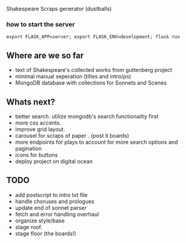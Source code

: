 Shakespeare Scraps generator
(dustballs)

### how to start the server

`export FLASK_APP=server;
export FLASK_ENV=development;
flask run`


## Where are we so far
- text of Shakespeare's collected works from guttenberg project
- minimal manual seperation (titles and intro/ps)
- MongoDB database with collections for Sonnets and Scenes


## Whats next?
- better search. utilize mongodb's search functionailty first
- more css accents. 
- improve grid layout.
- carousel for scraps of paper . (post it boards)
- more endpoints for plays to account for more search options and pagination
- icons for buttons
- deploy project on digital ocean


## TODO
- add postscript to intro txt file
- handle choruses and prologues
- update end of sonnet parser
- fetch and error handling overhaul
- organize style/base
- stage roof. 
- stage floor (the boards!)

